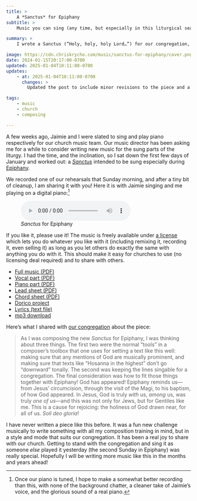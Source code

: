 ```yaml
---
title: >
    A *Sanctus* for Epiphany
subtitle: >
    Music you can sing (any time, but especially in this liturgical season).

summary: >
    I wrote a Sanctus (“Holy, holy, holy Lord…”) for our congregation, especially for the season of Epiphany—though of course you can sing it any time!

image: https://cdn.chriskrycho.com/music/sanctus-for-epiphany/cover.png
date: 2024-01-15T20:17:00-0700
updated: 2025-01-04T10:11:00-0700
updates:
    - at: 2025-01-04T10:11:00-0700
      changes: >
        Updated the post to include minor revisions to the piece and a four-part harmony.

tags:
    - music
    - church
    - composing

---
```


A few weeks ago, Jaimie and I were slated to sing and play piano respectively for our church music team. Our music director has been asking me for a while to consider writing new music for the sung parts of the liturgy. I had the time, and the inclination, so I sat down the first few days of January and worked out: a [*Sanctus*][sanctus] intended to be sung especially during [Epiphany][epiphany].

[sanctus]: https://en.wikipedia.org/wiki/Sanctus
[epiphany]: https://en.wikipedia.org/wiki/Epiphany_(holiday)

We recorded one of our rehearsals that Sunday morning, and after a tiny bit of cleanup, I am sharing it with you! Here it is with Jaimie singing and me playing on a digital piano:[^recording]

<figure>
<audio
  src="https://cdn.chriskrycho.com/music/sanctus-for-epiphany/Sanctus%20for%20Epiphany.mp3"
  title="improved fanfare orchestration"
  controls
></audio>
<figcaption><i>Sanctus</i> for Epiphany</figcaption>
</figure>

If you like it, please use it! The music is freely available under [a license][license] which lets you do whatever you like with it (including remixing it, recording it, even selling it) as long as you let others do exactly the same with anything you do with it. This should make it easy for churches to use (no licensing deal required) and to share with others.

[license]: https://creativecommons.org/licenses/by-sa/4.0/

- [Full music (<abbr title="portable document format">PDF</abbr>)][full-score]
- [Vocal part (<abbr title="portable document format">PDF</abbr>)][vocal]
- [Piano part (<abbr title="portable document format">PDF</abbr>)][piano]
- [Lead sheet (<abbr title="portable document format">PDF</abbr>)][lead-sheet]
- [Chord sheet (<abbr title="portable document format">PDF</abbr>)][chords]
- [Dorico project][dorico]
- [Lyrics (text file)][lyrics]
- [mp3 download][mp3]

[full-score]: https://cdn.chriskrycho.com/music/sanctus-for-epiphany/2025-01-03%20%E2%80%93%20Full%20score%20%E2%80%93%20Sanctus%20for%20Epiphany.pdf
[vocal]: https://cdn.chriskrycho.com/music/sanctus-for-epiphany/2025-01-03%20%E2%80%93%20Vocal%20%E2%80%93%20Sanctus%20for%20Epiphany.pdf
[piano]: https://cdn.chriskrycho.com/music/sanctus-for-epiphany/2025-01-03%20%E2%80%93%20Piano%20%E2%80%93%20Sanctus%20for%20Epiphany.pdf
[lead-sheet]: https://cdn.chriskrycho.com/music/sanctus-for-epiphany/2025-01-03%20%E2%80%93%20Full%20score%20%E2%80%93%20Sanctus%20for%20Epiphany.pdf
[chords]: https://cdn.chriskrycho.com/music/sanctus-for-epiphany/Sanctus%20for%20Epiphany%20-%20Chords.pdf
[dorico]: https://cdn.chriskrycho.com/music/sanctus-for-epiphany/2025-01-03%20%E2%80%93%20Sanctus%20for%20Epiphany.dorico
[lyrics]: https://cdn.chriskrycho.com/music/sanctus-for-epiphany/Lyrics%20from%20A%20Sanctus%20for%20Epiphany.txt
[mp3]: https://cdn.chriskrycho.com/music/sanctus-for-epiphany/Sanctus%20for%20Epiphany.mp3

Here’s what I shared with [our congregation][htac] about the piece:

> As I was composing the new *Sanctus* for Epiphany, I was thinking about three things. The first two were the normal “tools” in a composer’s toolbox that one uses for setting a text like this well: making sure that any mentions of God are musically prominent, and making sure that texts like “Hosanna in the highest” don’t go “downward” tonally. The second was keeping the lines singable for a congregation. The final consideration was how to fit those things together with Epiphany! God has appeared! Epiphany reminds us—from Jesus’ circumcision, through the visit of the Magi, to his baptism, of how God appeared. In Jesus, God is truly *with* us, *among* us, was truly *one of us*—and this was not only for Jews, but for Gentiles like me. This is a cause for rejoicing: the holiness of God drawn near, for all of us. *Soli deo gloria*!

[htac]: https://www.holytrinityanglican.church

I have never written a piece like this before. It was a fun new challenge musically to write something with all my composition training in mind, but in a style and mode that suits our congregation. It has been a real joy to share with our church. Getting to stand with the congregation and sing it as someone *else* played it yesterday (the second Sunday in Epiphany) was really special. Hopefully I will be writing more music like this in the months and years ahead!

[^recording]: Once our piano is tuned, I hope to make a somewhat better recording than this, with none of the background chatter, a cleaner take of Jaimie’s voice, and the glorious sound of a real piano.
